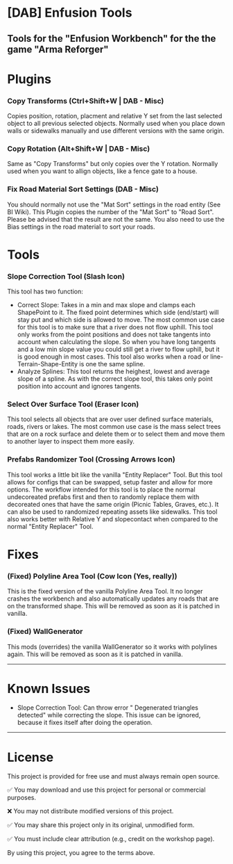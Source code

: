 # [DAB] Enfusion Tools
Tools for the "Enfusion Workbench" for the the game "Arma Reforger"
---
# Plugins
### Copy Transforms (Ctrl+Shift+W | DAB - Misc)
Copies position, rotation, placment and relative Y set from the last selected object to all previous selected objects.
Normally used when you place down walls or sidewalks manually and use different versions with the same origin.

### Copy Rotation (Alt+Shift+W | DAB - Misc)
Same as "Copy Transforms" but only copies over the Y rotation. 
Normally used when you want to allign objects, like a fence gate to a house.

### Fix Road Material Sort Settings (DAB - Misc)
You should normally not use the "Mat Sort" settings in the road entity (See BI Wiki).
This Plugin copies the number of the "Mat Sort" to "Road Sort". Please be advised that the result are not the same.
You also need to use the Bias settings in the road material to sort your roads.

# Tools
### Slope Correction Tool (Slash Icon)
This tool has two function:
- Correct Slope: Takes in a min and max slope and clamps each ShapePoint to it. The fixed point determines which side (end/start) will stay put and which side is allowed to move. The most common use case for this tool is to make sure that a river does not flow uphill. 
This tool only works from the point positions and does not take tangents into account when calculating the slope. So when you have long tangents and a low min slope value you could still get a river to flow uphill, but it is good enough in most cases. 
This tool also works when a road or line-Terrain-Shape-Entity is one the same spline.
- Analyze Splines: This tool returns the heighest, lowest and average slope of a spline. As with the correct slope tool, this takes only point position into account and ignores tangents.

### Select Over Surface Tool (Eraser Icon)
This tool selects all objects that are over user defined surface materials, roads, rivers or lakes. The most common use case is the mass select trees that are on a rock surface and delete them or to select them and move them to another layer to inspect them more easily.

### Prefabs Randomizer Tool (Crossing Arrows Icon)
This tool works a little bit like the vanilla "Entity Replacer" Tool. But this tool allows for configs that can be swapped, setup faster and allow for more options. The workflow intended for this tool is to place the normal undecoreated prefabs first and then to randomly replace them with decoreated ones that have the same origin (Picnic Tables, Graves, etc.).
It can also be used to randomized repeating assets like sidewalks.
This tool also works better with Relative Y and slopecontact when compared to the normal "Entity Replacer" Tool.

# Fixes
### (Fixed) Polyline Area Tool (Cow Icon (Yes, really))
This is the fixed version of the vanilla Polyline Area Tool. It no longer crashes the workbench and also automatically updates any roads that are on the transformed shape. This will be removed as soon as it is patched in vanilla.

### (Fixed) WallGenerator
This mods (overrides) the vanilla WallGenerator so it works with polylines again. This will be removed as soon as it is patched in vanilla.

---
# Known Issues
- Slope Correction Tool: Can throw error " Degenerated triangles detected" while correcting the slope. This issue can be ignored, because it fixes itself after doing the operation.

---
# License
This project is provided for free use and must always remain open source.

✅ You may download and use this project for personal or commercial purposes.

❌ You may not distribute modified versions of this project.

✅ You may share this project only in its original, unmodified form.

✅ You must include clear attribution (e.g., credit on the workshop page).

By using this project, you agree to the terms above.
